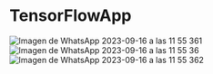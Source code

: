 # TensorFlowApp
![Imagen de WhatsApp 2023-09-16 a las 11 55 361](https://github.com/William-Vera/TensorFlowApp/assets/108200901/e919f553-9b3d-485f-89f6-47abb0469afc)
![Imagen de WhatsApp 2023-09-16 a las 11 55 36](https://github.com/William-Vera/TensorFlowApp/assets/108200901/38fa23ee-a502-4523-8b41-3f4c0b66f3c8)
![Imagen de WhatsApp 2023-09-16 a las 11 55 362](https://github.com/William-Vera/TensorFlowApp/assets/108200901/f47be241-2022-44e9-ac85-e279f187ed56)
